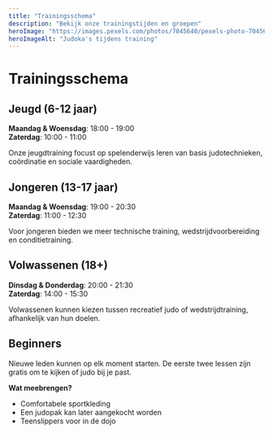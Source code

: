 ```yaml
---
title: "Trainingsschema"
description: "Bekijk onze trainingstijden en groepen"
heroImage: "https://images.pexels.com/photos/7045640/pexels-photo-7045640.jpeg?auto=compress&cs=tinysrgb&w=800"
heroImageAlt: "Judoka's tijdens training"
---
```


# Trainingsschema

## Jeugd (6-12 jaar)
**Maandag & Woensdag**: 18:00 - 19:00  
**Zaterdag**: 10:00 - 11:00

Onze jeugdtraining focust op spelenderwijs leren van basis judotechnieken, coördinatie en sociale vaardigheden.

## Jongeren (13-17 jaar)
**Maandag & Woensdag**: 19:00 - 20:30  
**Zaterdag**: 11:00 - 12:30

Voor jongeren bieden we meer technische training, wedstrijdvoorbereiding en conditietraining.

## Volwassenen (18+)
**Dinsdag & Donderdag**: 20:00 - 21:30  
**Zaterdag**: 14:00 - 15:30

Volwassenen kunnen kiezen tussen recreatief judo of wedstrijdtraining, afhankelijk van hun doelen.

## Beginners

Nieuwe leden kunnen op elk moment starten. De eerste twee lessen zijn gratis om te kijken of judo bij je past.

**Wat meebrengen?**
- Comfortabele sportkleding
- Een judopak kan later aangekocht worden
- Teenslippers voor in de dojo